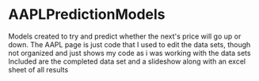 # AAPLPredictionModels

Models created to try and predict whether the next's price will go up or down.
The AAPL page is just code that I used to edit the data sets, though not organized and just shows my code as i was working with the data sets
Included are the completed data set and a slideshow along with an excel sheet of all results
